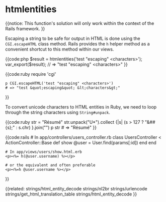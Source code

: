 # htmlentities

{{notice:
    This function's solution will only work within the context of the Rails
    framework.
}}

Escaping a string to be safe for output in HTML is done using the
`CGI.escapeHTML` class method. Rails provides the `h` helper method as a
convenient shortcut to this method within our views.

{{code:php
    $result = htmlentities('test "escaping" <characters>'); 
    var_export($result);
    // => "test &quot;escaping&quot; &lt;characters&gt;"
}}

{{code:ruby
    require 'cgi'

    p CGI.escapeHTML('test "escaping" <characters>')
    # => "test &quot;escaping&quot; &lt;characters&gt;"
}}

To convert unicode characters to HTML entities in Ruby, we need to loop
through the string characters using `String#unpack`.

{{code:ruby
    str = "Résumé"
    str.unpack("U*").collect {|s| (s > 127 ? "&##{s};" : s.chr) }.join("")
    p str
    # => "R&#233;sum&#233;"
}}

{{code:rails
    # In app/controllers/users_controller.rb
    class UsersController < ActionController::Base
      def show
        @user = User.find(params[:id])
      end
    end

    # In app/views/users/show.html.erb
    <p><%= h(@user.username) %></p>

    # or the equivalent and often preferable
    <p><%=h @user.username %></p>
}}

{{related:
    strings/html_entity_decode
    strings/nl2br
    strings/urlencode
    strings/get_html_translation_table
    strings/html_entity_decode
}}
